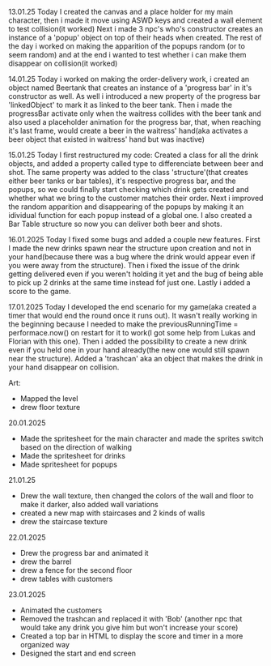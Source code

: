 13.01.25
Today I created the canvas and a place holder for my main character, then i made it move using ASWD keys and created a wall element to test collision(it worked)
Next i made 3 npc's who's constructor creates an instance of a 'popup' object on top of their heads when created.
The rest of the day i worked on making the apparition of the popups random (or to seem random) and at the end i wanted to test whether i can make them disappear on collision(it worked)

14.01.25
Today i worked on making the order-delivery work, i created an object named Beertank that creates an instance of a 'progress bar' in it's constructor as well. As well i introduced a new property of the progress bar 'linkedObject' to mark it as linked to the beer tank. 
Then i made the progressBar activate only when the waitress collides with the beer tank and also used a placeholder animation for the progress bar, that, when reaching it's last frame, would create a beer in the waitress' hand(aka activates a beer object that existed in waitress' hand but was inactive)

15.01.25
Today I  first restructured my code: Created a class for all the drink objects, and added a property called type to differenciate between beer and shot. The same property was added to the class 'structure'(that creates either beer tanks or bar tables), it's respective progress bar, and the popups, so we could finally start checking which drink gets created and whether what we bring to the customer matches their order.
Next i improved the random apparition and disappearing of the popups by making it an idividual function for each popup instead of a global one. 
I also created a Bar Table structure so now you can deliver both beer and shots.

16.01.2025
Today I fixed some bugs and added a couple new features.
First I made the new drinks spawn near the structure upon creation and not in your hand(because there was a bug where the drink would appear even if you were away from the structure). Then i fixed the issue of the drink getting delivered even if you weren't holding it yet and the bug of being able to pick up 2 drinks at the same time instead fof just one.
Lastly i added a score to the game.

17.01.2025
Today I developed the end scenario for my game(aka created a timer that would end the round once it runs out). It wasn't really working in the beginning because I needed to make the previousRunningTime = performace.now() on restart for it to work(I got some help from Lukas and Florian with this one). Then i added the possibility to create a new drink even if you held one in your hand already(the new one would still spawn near the structure). Added a 'trashcan' aka an object that makes the drink in your hand disappear on collision.

Art:
- Mapped the level
- drew floor texture

20.01.2025
- Made the spritesheet for the main character and made the sprites switch based on the direction of walking
- Made the spritesheet for drinks
- Made spritesheet for popups

21.01.25
- Drew the wall texture, then changed the colors of the wall and floor to make it darker, also added wall variations
- created a new map with staircases and 2 kinds of walls
- drew the staircase texture

22.01.2025
- Drew the progress bar and animated it
- drew the barrel
- drew a fence for the second floor
- drew tables with customers

23.01.2025
- Animated the customers
- Removed the trashcan and replaced it with 'Bob' (another npc that would take any drink you give him but won't increase your score)
- Created a top bar in HTML to display the score and timer in a more organized way
- Designed the start and end screen


